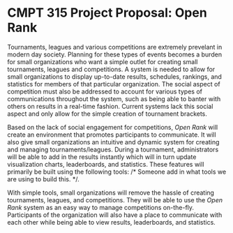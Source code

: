 CMPT 315 Project Proposal: Open Rank
====================================
Tournaments, leagues and various competitions are extremely prevelant in
modern day society. Planning for these types of events becomes a burden for
small organizations who want a simple outlet for creating small tournaments,
leagues and competitions. A system is needed to allow for small organizations
to display up-to-date results, schedules, rankings, and statistics for members
of that particular organization. The social aspect of competition must also be
addressed to account for various types of communications throughout the
system, such as being able to banter with others on results in a real-time
fashion. Current systems lack this social aspect and only allow for the simple
creation of tournament brackets.

Based on the lack of social engagement for competitions, *Open Rank* will
create an environment that promotes participants to communicate. It will also
give small organizations an intuitive and dynamic system for creating and
managing tournaments/leagues. During a tournament, administrators will be able
to add in the results instantly which will in turn update visualization
charts, leaderboards, and statistics. These features will primarily
be built using the following tools: /* Someone add in what tools we are using
to build this. */.

With simple tools, small organizations will remove the hassle of creating
tournaments, leagues, and competitions. They will be able to use the *Open
Rank* system as an easy way to manage competitions on-the-fly. Participants of
the organization will also have a place to communicate with each other while
being able to view results, leaderboards, and statistics.
